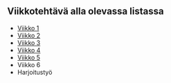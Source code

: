 ## Viikkotehtävä alla olevassa listassa

- [Viikko 1](vko1.html)
- [Viikko 2](vko2.md)
- [Viikko 3](vko3/index.html)
- [Viikko 4](vko4/index.html)
- [Viikko 5](vko5.md)
- Viikko 6
- Harjoitustyö
